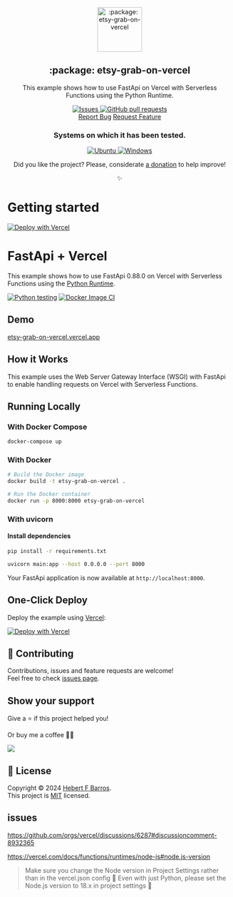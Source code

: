 <p align="center">
 <img width="100px" src="https://raw.githubusercontent.com/wanghaisheng/vercel-typescript-express-api/cebd0c563141a4cc7d279997b8cb5dd9232d7591/.github/images/favicon512x512-vercel-typescript-express-api.png" align="center" alt=":package: etsy-grab-on-vercel" />
 <h2 align="center">:package: etsy-grab-on-vercel</h2>
 <p align="center">This example shows how to use FastApi  on Vercel with Serverless Functions using the Python Runtime.</p>
</p>

  <p align="center">
    <a href="https://github.com/wanghaisheng/etsy-grab-on-vercel/issues">
      <img alt="Issues" src="https://img.shields.io/github/issues/wanghaisheng/etsy-grab-on-vercel?style=flat&color=336791" />
    </a>
    <a href="https://github.com/wanghaisheng/etsy-grab-on-vercel/pulls">
      <img alt="GitHub pull requests" src="https://img.shields.io/github/issues-pr/wanghaisheng/etsy-grab-on-vercel?style=flat&color=336791" />
    </a>
    <br />
  <a href="https://github.com/wanghaisheng/etsy-grab-on-vercel/issues/new/choose">Report Bug</a>
  <a href="https://github.com/wanghaisheng/etsy-grab-on-vercel/issues/new/choose">Request Feature</a>
  </p>
  <h3 align="center">Systems on which it has been tested.</h3>
 <p align="center">
  <a href="https://ubuntu.com/download">
      <img alt="Ubuntu" src="https://img.shields.io/badge/Ubuntu-E95420?style=flat&logo=ubuntu&logoColor=white" />
    </a>
  <a href="https://www.microsoft.com/pt-br/software-download/windows10">
      <img alt="Windows" src="https://img.shields.io/badge/Windows-0078D6?style=flat&logo=windows&logoColor=white" />
    </a>
  </p>
<p align="center">Did you like the project? Please, considerate <a href="https://www.buymeacoffee.com/wanghaisheng">a donation</a> to help improve!</p>

<p align="center"><strong></strong>✨</p>

# Getting started

[![Deploy with Vercel](https://vercel.com/button)](https://vercel.com/new/clone?repository-url=https%3A%2F%2Fgithub.com%2Fwanghaisheng%2Fetsy-grab-on-vercel%2Ftree%2Fmain%2Fpython%2FFastApi&demo-title=FastApi%20%2B%20Vercel&demo-description=Use%20FastApi%202%20on%20Vercel%20with%20Serverless%20Functions%20using%20the%20Python%20Runtime.&demo-url=https%3A%2F%2FFastApi-python-template.vercel.app%2F&demo-image=https://fastapi.tiangolo.com/img/logo-margin/logo-teal.png)

# FastApi + Vercel

This example shows how to use FastApi 0.88.0 on Vercel with Serverless Functions using the [Python Runtime](https://vercel.com/docs/concepts/functions/serverless-functions/runtimes/python).

[![Python testing](https://github.com/wanghaisheng/etsy-grab-on-vercel/actions/workflows/python-app.yml/badge.svg?branch=main)](https://github.com/wanghaisheng/etsy-grab-on-vercel/actions/workflows/python-app.yml)
[![Docker Image CI](https://github.com/wanghaisheng/etsy-grab-on-vercel/actions/workflows/docker-image.yml/badge.svg)](https://github.com/wanghaisheng/etsy-grab-on-vercel/actions/workflows/docker-image.yml)

## Demo

[etsy-grab-on-vercel.vercel.app](https://etsy-grab-on-vercel.vercel.app)

## How it Works

This example uses the Web Server Gateway Interface (WSGI) with FastApi to enable handling requests on Vercel with Serverless Functions.

## Running Locally

### With Docker Compose

```bash
docker-compose up
```

### With Docker

```bash
# Build the Docker image
docker build -t etsy-grab-on-vercel .

# Run the Docker container
docker run -p 8000:8000 etsy-grab-on-vercel

```

### With uvicorn

#### Install dependencies

```bash
pip install -r requirements.txt
```

```bash
uvicorn main:app --host 0.0.0.0 --port 8000
```

Your FastApi application is now available at `http://localhost:8000`.

## One-Click Deploy

Deploy the example using [Vercel](https://vercel.com?utm_source=github&utm_medium=readme&utm_campaign=vercel-examples):

[![Deploy with Vercel](https://vercel.com/button)](https://vercel.com/new/clone?repository-url=https%3A%2F%2Fgithub.com%2Fwanghaisheng%2Fetsy-grab-on-vercel%2Ftree%2Fmain%2Fpython%2FFastApi&demo-title=FastApi%20%2B%20Vercel&demo-description=Use%20FastApi%202%20on%20Vercel%20with%20Serverless%20Functions%20using%20the%20Python%20Runtime.&demo-url=https%3A%2F%2FFastApi-python-template.vercel.app%2F&demo-image=https://fastapi.tiangolo.com/img/logo-margin/logo-teal.png)

## 🤝 Contributing

Contributions, issues and feature requests are welcome!<br />Feel free to check [issues page](issues).

## Show your support

Give a ⭐️ if this project helped you!

Or buy me a coffee 🙌🏾

<a href="https://www.buymeacoffee.com/wanghaisheng">
    <img src="https://img.buymeacoffee.com/button-api/?text=Buy me a coffee&emoji=&slug=wanghaisheng&button_colour=FFDD00&font_colour=000000&font_family=Inter&outline_colour=000000&coffee_colour=ffffff" />
</a>

## 📝 License

Copyright © 2024 [Hebert F Barros](https://github.com/wanghaisheng).<br />
This project is [MIT](LICENSE) licensed.

## issues

https://github.com/orgs/vercel/discussions/6287#discussioncomment-8932365

https://vercel.com/docs/functions/runtimes/node-js#node.js-version

> Make sure you change the Node version in Project Settings rather than in the vercel.json config 🙏
> Even with just Python, please set the Node.js version to 18.x in project settings 🙏
